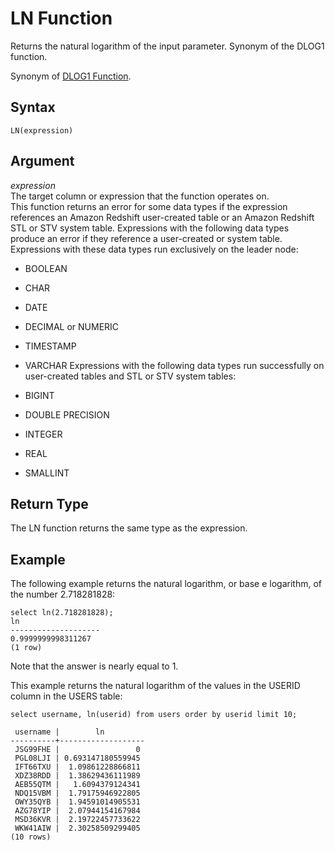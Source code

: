 # LN Function<a name="r_LN"></a>

Returns the natural logarithm of the input parameter\. Synonym of the DLOG1 function\. 

Synonym of [DLOG1 Function](r_DLOG1.md)\. 

## Syntax<a name="r_LN-synopsis"></a>

```
LN(expression)
```

## Argument<a name="r_LN-argument"></a>

 *expression*   
The target column or expression that the function operates on\.   
This function returns an error for some data types if the expression references an Amazon Redshift user\-created table or an Amazon Redshift STL or STV system table\. 
Expressions with the following data types produce an error if they reference a user\-created or system table\. Expressions with these data types run exclusively on the leader node:   

+ BOOLEAN 

+ CHAR 

+ DATE 

+ DECIMAL or NUMERIC 

+ TIMESTAMP 

+ VARCHAR 
Expressions with the following data types run successfully on user\-created tables and STL or STV system tables:   

+ BIGINT 

+ DOUBLE PRECISION 

+ INTEGER 

+ REAL 

+ SMALLINT 

## Return Type<a name="r_LN-return-type"></a>

The LN function returns the same type as the expression\. 

## Example<a name="r_LN-example"></a>

The following example returns the natural logarithm, or base e logarithm, of the number 2\.718281828: 

```
select ln(2.718281828);
ln
--------------------
0.9999999998311267
(1 row)
```

Note that the answer is nearly equal to 1\. 

This example returns the natural logarithm of the values in the USERID column in the USERS table: 

```
select username, ln(userid) from users order by userid limit 10;

 username |        ln
----------+-------------------
 JSG99FHE |                 0
 PGL08LJI | 0.693147180559945
 IFT66TXU |  1.09861228866811
 XDZ38RDD |  1.38629436111989
 AEB55QTM |   1.6094379124341
 NDQ15VBM |  1.79175946922805
 OWY35QYB |  1.94591014905531
 AZG78YIP |  2.07944154167984
 MSD36KVR |  2.19722457733622
 WKW41AIW |  2.30258509299405
(10 rows)
```